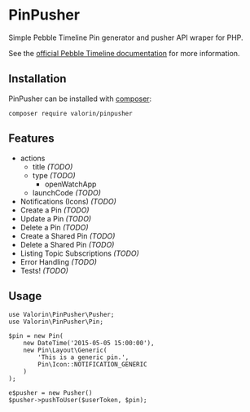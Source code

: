 # PinPusher

Simple Pebble Timeline Pin generator and pusher API wraper for PHP.

See the [official Pebble Timeline documentation](http://developer.getpebble.com/guides/timeline/) for more information.

## Installation

PinPusher can be installed with [composer](https://getcomposer.org/):

```
composer require valorin/pinpusher
```

## Features

- actions
    - title *(TODO)*
    - type *(TODO)*
        - openWatchApp
    - launchCode *(TODO)*
- Notifications (Icons) *(TODO)*
- Create a Pin *(TODO)*
- Update a Pin *(TODO)*
- Delete a Pin *(TODO)*
- Create a Shared Pin *(TODO)*
- Delete a Shared Pin *(TODO)*
- Listing Topic Subscriptions *(TODO)*
- Error Handling *(TODO)*
- Tests! *(TODO)*

## Usage

```
use Valorin\PinPusher\Pusher;
use Valorin\PinPusher\Pin;

$pin = new Pin(
    new DateTime('2015-05-05 15:00:00'),
    new Pin\Layout\Generic(
        'This is a generic pin.',
        Pin\Icon::NOTIFICATION_GENERIC
    )
);

e$pusher = new Pusher()
$pusher->pushToUser($userToken, $pin);
```
